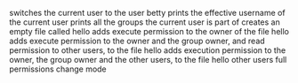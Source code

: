 switches the current user to the user betty
 prints the effective username of the current user
prints all the groups the current user is part of
creates an empty file called hello
adds execute permission to the owner of the file hello
adds execute permission to the owner and the group owner, and read permission to other users, to the file hello
adds execution permission to the owner, the group owner and the other users, to the file hello
other users full permissions
change mode
